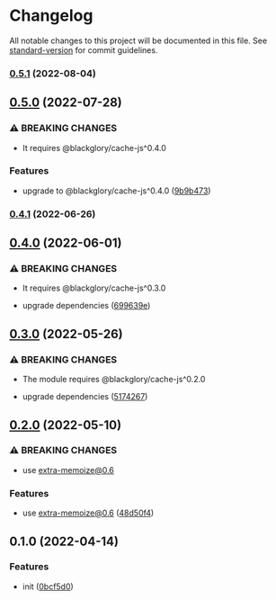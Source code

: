 # Changelog

All notable changes to this project will be documented in this file. See [standard-version](https://github.com/conventional-changelog/standard-version) for commit guidelines.

### [0.5.1](https://github.com/extra-memoize/blackglory-cache-service/compare/v0.5.0...v0.5.1) (2022-08-04)

## [0.5.0](https://github.com/extra-memoize/blackglory-cache-service/compare/v0.4.1...v0.5.0) (2022-07-28)


### ⚠ BREAKING CHANGES

* It requires @blackglory/cache-js^0.4.0

### Features

* upgrade to @blackglory/cache-js^0.4.0 ([9b9b473](https://github.com/extra-memoize/blackglory-cache-service/commit/9b9b473dbd200a002ab1e302f0af34f7a5e7fa28))

### [0.4.1](https://github.com/extra-memoize/blackglory-cache-service/compare/v0.4.0...v0.4.1) (2022-06-26)

## [0.4.0](https://github.com/extra-memoize/blackglory-cache-service/compare/v0.3.0...v0.4.0) (2022-06-01)


### ⚠ BREAKING CHANGES

* It requires @blackglory/cache-js^0.3.0

* upgrade dependencies ([699639e](https://github.com/extra-memoize/blackglory-cache-service/commit/699639ebd947d77ee093d889be6eafff4a90c48e))

## [0.3.0](https://github.com/extra-memoize/blackglory-cache-service/compare/v0.2.0...v0.3.0) (2022-05-26)


### ⚠ BREAKING CHANGES

* The module requires @blackglory/cache-js^0.2.0

* upgrade dependencies ([5174267](https://github.com/extra-memoize/blackglory-cache-service/commit/5174267e2163714e39ed3f493c2bfca1345e4e8b))

## [0.2.0](https://github.com/extra-memoize/blackglory-cache-service/compare/v0.1.0...v0.2.0) (2022-05-10)


### ⚠ BREAKING CHANGES

* use extra-memoize@0.6

### Features

* use extra-memoize@0.6 ([48d50f4](https://github.com/extra-memoize/blackglory-cache-service/commit/48d50f44c990e4dfcb8f4729635ca83a92cf7c90))

## 0.1.0 (2022-04-14)


### Features

* init ([0bcf5d0](https://github.com/extra-memoize/blackglory-cache-service/commit/0bcf5d0b833b629611ac445337716a365199e37c))

